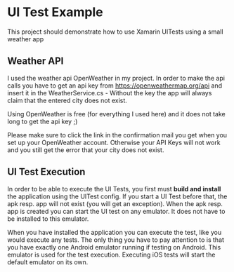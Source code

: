 # UI Test Example

This project should demonstrate how to use Xamarin UITests using a small weather app

## Weather API

I used the weather api OpenWeather in my project. In order to make the api calls you have to get an api key from https://openweathermap.org/api and insert it in the WeatherService.cs - Without the key the app will always claim that the entered city does not exist.

Using OpenWeather is free (for everything I used here) and it does not take long to get the api key ;)

Please make sure to click the link in the confirmation mail you get when you set up your OpenWeather account. Otherwise your API Keys will not work and you still get the error that your city does not exist.

## UI Test Execution

In order to be able to execute the UI Tests, you first must **build and install** the application using the UITest config. If you start a UI Test before that, the apk resp. app will not exist (you will get an exception). When the apk resp. app is created you can start the UI test on any emulator. It does not have to be installed to this emulator.

When you have installed the application you can execute the test, like you would execute any tests. The only thing you have to pay attention to is that you have exactly one Android emulator running if testing on Android. This emulator is used for the test execution. Executing iOS tests will start the default emulator on its own.
